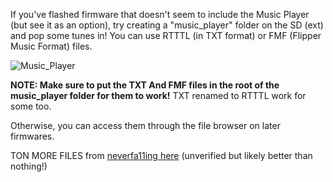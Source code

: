 If you've flashed firmware that doesn't seem to include the Music Player (but see it as an option), try creating a "music_player" folder on the SD (ext) and pop some tunes in! You can use RTTTL (in TXT format) or FMF (Flipper Music Format) files.

![Music_Player](https://user-images.githubusercontent.com/57457139/167557437-bb79bdfa-db4c-4964-ac4a-e09cb24f9d71.png)

**NOTE: Make sure to put the TXT And FMF files in the root of the music_player folder for them to work!** TXT renamed to RTTTL work for some too.

Otherwise, you can access them through the file browser on later firmwares.

TON MORE FILES from [neverfa11ing here](https://github.com/neverfa11ing/FlipperMusicRTTTL) (unverified but likely better than nothing!)
